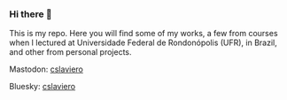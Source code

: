 ### Hi there 👋

This is my repo. Here you will find some of my works, a few from courses when I lectured at Universidade Federal de Rondonópolis (UFR), in Brazil, and other from personal projects.

Mastodon: <a rel="me" href="https://bolha.us/@cslaviero">cslaviero</a>

Bluesky: <a rel="me" href="https://bsky.app/cslaviero">cslaviero</a>
